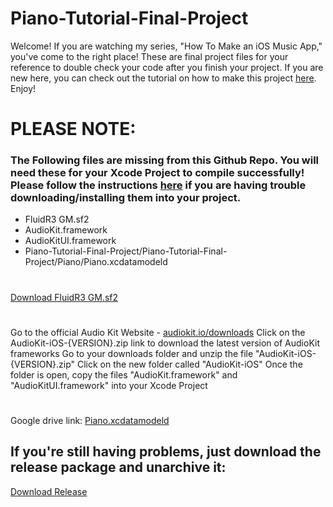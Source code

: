 # Piano-Tutorial-Final-Project

Welcome! If you are watching my series, "How To Make an iOS Music App," you've come to the right place! These are final project files for your reference to double check your code after you finish your project. If you are new here, you can check out the tutorial on how to make this project [here](https://www.youtube.com/watch?v=pTXaDtUd0Ng&list=PLP_uFyK0Gvs1_htfFDMoyBqTQ43t23c7I). Enjoy!

# PLEASE NOTE:
### The Following files are missing from this Github Repo. You will need these for your Xcode Project to compile successfully! Please follow the instructions [here]() if you are having trouble downloading/installing them into your project.
- FluidR3 GM.sf2
- AudioKit.framework
- AudioKitUI.framework
- Piano-Tutorial-Final-Project/Piano-Tutorial-Final-Project/Piano/Piano.xcdatamodeld

#
[Download FluidR3 GM.sf2](https://github.com/urish/cinto/blob/master/media/FluidR3%20GM.sf2)
#
Go to the official Audio Kit Website - [audiokit.io/downloads](https://audiokit.io/downloads)
Click on the AudioKit-iOS-{VERSION}.zip link to download the latest version of AudioKit frameworks
Go to your downloads folder and unzip the file "AudioKit-iOS-{VERSION}.zip"
Click on the new folder called "AudioKit-iOS"
Once the folder is open, copy the files "AudioKit.framework" and "AudioKitUI.framework" into your Xcode Project
#
Google drive link: [Piano.xcdatamodeld](https://drive.google.com/drive/folders/1k3-g6rdvIhefN4EDY7h62u9wRpIjvFYE?usp=sharing)

## If you're still having problems, just download the release package and unarchive it:
[Download Release](https://github.com/emurray2/Piano-Tutorial-Final-Project/releases/download/1.0/Piano-Tutorial-Final-Project.cpgz)

